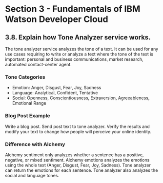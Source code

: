 # Section 3 - Fundamentals of IBM Watson Developer Cloud

## 3.8. Explain how Tone Analyzer service works.
The tone analyzer service analyzes the tone of a text. It can be used for any use cases requiring to write or analyze a text where the tone of the text is important: personal and business communications, market research, automated contact-center agent.

### Tone Categories
- Emotion: Anger, Disgust, Fear, Joy, Sadness
- Language: Analytical, Confident, Tentative
- Social: Openness, Conscientiousness, Extraversion, Agreeableness, Emotional Range

### Blog Post Example
Write a blog post. Send post text to tone analyzer. Verify the results and modify your text to change how people will perceive your online identity.

### Difference with Alchemy
Alchemy sentiment only analyzes whether a sentence has a positive, negative, or mixed sentiment. Alchemy emotions analyzes the emotions using the whole text (Anger, Disgust, Fear, Joy, Sadness). Tone analyzer can return the emotions for each sentence. Tone analyzer also analyzes the social and language tones.